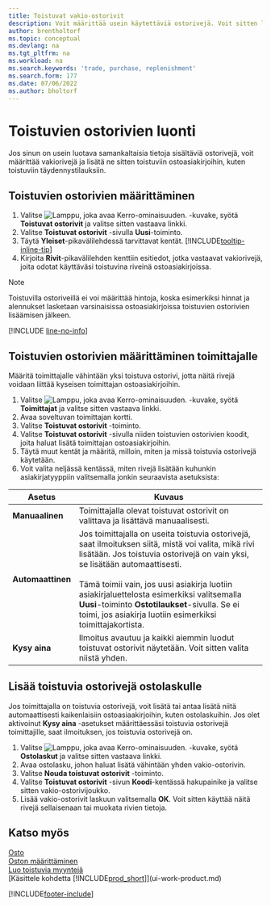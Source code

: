 ```yaml
---
title: Toistuvat vakio-ostorivit
description: Voit määrittää usein käytettäviä ostorivejä. Voit sitten lisätä ne ostoasiakirjoihin ja täyttää tällä tavoin vakiotiedot nopeasti.
author: brentholtorf
ms.topic: conceptual
ms.devlang: na
ms.tgt_pltfrm: na
ms.workload: na
ms.search.keywords: 'trade, purchase, replenishment'
ms.search.form: 177
ms.date: 07/06/2022
ms.author: bholtorf
---
```

# Toistuvien ostorivien luonti

Jos sinun on usein luotava samankaltaisia tietoja sisältäviä ostorivejä, voit määrittää vakiorivejä ja lisätä ne sitten toistuviin ostoasiakirjoihin, kuten toistuviin täydennystilauksiin.

## Toistuvien ostorivien määrittäminen

1. Valitse ![Lamppu, joka avaa Kerro-ominaisuuden.](media/ui-search/search_small.png "Kerro, mitä haluat tehdä") -kuvake, syötä **Toistuvat ostorivit** ja valitse sitten vastaava linkki.
2. Valitse **Toistuvat ostorivit** -sivulla **Uusi**-toiminto.
3. Täytä **Yleiset**-pikavälilehdessä tarvittavat kentät. [!INCLUDE[tooltip-inline-tip](includes/tooltip-inline-tip_md.md)]
4. Kirjoita **Rivit**-pikavälilehden kenttiin esitiedot, jotka vastaavat vakiorivejä, joita odotat käyttäväsi toistuvina riveinä ostoasiakirjoissa.

> [!NOTE]
> Toistuvilla ostoriveillä ei voi määrittää hintoja, koska esimerkiksi hinnat ja alennukset lasketaan varsinaisissa ostoasiakirjoissa toistuvien ostorivien lisäämisen jälkeen.

[!INCLUDE [line-no-info](includes/line-no-info.md)]

## Toistuvien ostorivien määrittäminen toimittajalle

Määritä toimittajalle vähintään yksi toistuva ostorivi, jotta näitä rivejä voidaan liittää kyseisen toimittajan ostoasiakirjoihin.

1. Valitse ![Lamppu, joka avaa Kerro-ominaisuuden.](media/ui-search/search_small.png "Kerro, mitä haluat tehdä") -kuvake, syötä **Toimittajat** ja valitse sitten vastaava linkki.
2. Avaa soveltuvan toimittajan kortti.
3. Valitse **Toistuvat ostorivit** -toiminto.
4. Valitse **Toistuvat ostorivit** -sivulla niiden toistuvien ostorivien koodit, joita haluat lisätä toimittajan ostoasiakirjoihin.
5. Täytä muut kentät ja määritä, milloin, miten ja missä toistuvia ostorivejä käytetään.
6. Voit valita neljässä kentässä, miten rivejä lisätään kuhunkin asiakirjatyyppiin valitsemalla jonkin seuraavista asetuksista:

|Asetus|Kuvaus|
|------|-----------|
|**Manuaalinen**|Toimittajalla olevat toistuvat ostorivit on valittava ja lisättävä manuaalisesti.|
|**Automaattinen**|Jos toimittajalla on useita toistuvia ostorivejä, saat ilmoituksen siitä, mistä voi valita, mikä rivi lisätään. Jos toistuvia ostorivejä on vain yksi, se lisätään automaattisesti.<br /><br />Tämä toimii vain, jos uusi asiakirja luotiin asiakirjaluettelosta esimerkiksi valitsemalla **Uusi**-toiminto **Ostotilaukset**-sivulla. Se ei toimi, jos asiakirja luotiin esimerkiksi toimittajakortista.|
|**Kysy aina**|Ilmoitus avautuu ja kaikki aiemmin luodut toistuvat ostorivit näytetään. Voit sitten valita niistä yhden.

## Lisää toistuvia ostorivejä ostolaskulle

Jos toimittajalla on toistuvia ostorivejä, voit lisätä tai antaa lisätä niitä automaattisesti kaikenlaisiin ostoasiaakirjoihin, kuten ostolaskuihin. Jos olet aktivoinut **Kysy aina** -asetukset määrittäessäsi toistuvia ostorivejä toimittajille, saat ilmoituksen, jos toistuvia ostorivejä on.

1. Valitse ![Lamppu, joka avaa Kerro-ominaisuuden.](media/ui-search/search_small.png "Kerro, mitä haluat tehdä") -kuvake, syötä **Ostolaskut** ja valitse sitten vastaava linkki.
2. Avaa ostolasku, johon haluat lisätä vähintään yhden vakio-ostorivin.
3. Valitse **Nouda toistuvat ostorivit** -toiminto.
4. Valitse **Toistuvat ostorivit** -sivun **Koodi**-kentässä hakupainike ja valitse sitten vakio-ostorivijoukko.
5. Lisää vakio-ostorivit laskuun valitsemalla **OK**. Voit sitten käyttää näitä rivejä sellaisenaan tai muokata rivien tietoja.

## Katso myös

[Osto](purchasing-manage-purchasing.md)  
[Oston määrittäminen](purchasing-setup-purchasing.md)  
[Luo toistuvia myyntejä](sales-how-work-standard-lines.md)  
[Käsittele kohdetta [!INCLUDE[prod_short](includes/prod_short.md)]](ui-work-product.md)  

[!INCLUDE[footer-include](includes/footer-banner.md)]